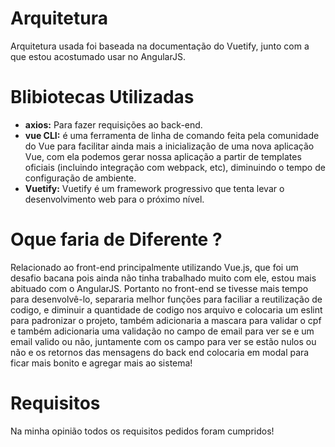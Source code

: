 # Arquitetura 

Arquitetura usada foi baseada na documentação do Vuetify, junto com a que estou acostumado usar no AngularJS.

# Blibiotecas Utilizadas

- **axios:**  Para fazer requisições ao back-end.
- **vue CLI:**  é uma ferramenta de linha de comando feita pela comunidade do Vue para facilitar ainda mais a inicialização de uma nova aplicação Vue, com ela podemos gerar nossa aplicação a partir de templates oficiais (incluindo integração com webpack, etc), diminuindo o tempo de configuração de ambiente.
- **Vuetify:** Vuetify é um framework progressivo que tenta levar o desenvolvimento web para o próximo nível.

# Oque faria de Diferente ? 

Relacionado ao front-end principalmente utilizando Vue.js, que foi um desafio bacana pois ainda não tinha trabalhado muito com ele, estou mais abituado com o AngularJS. Portanto no front-end se tivesse mais tempo para desenvolvê-lo, separaria melhor funções para faciliar a reutilização de codigo, e diminuir a quantidade de codigo nos arquivo e colocaria um eslint para padronizar o projeto, também adicionaria a mascara para validar o cpf e também adicionaria uma validação no campo de email para ver se e um email valido ou não, juntamente com os campo para ver se estão nulos ou não e os retornos das mensagens do back end colocaria em modal para ficar mais bonito e agregar mais ao sistema!

# Requisitos 

Na minha opinião todos os requisitos pedidos foram cumpridos!
